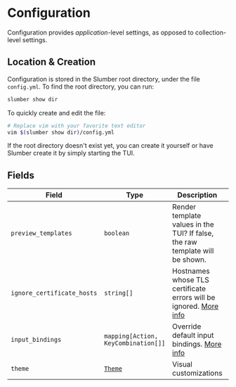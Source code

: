 # Configuration

Configuration provides _application_-level settings, as opposed to collection-level settings.

## Location & Creation

Configuration is stored in the Slumber root directory, under the file `config.yml`. To find the root directory, you can run:

```sh
slumber show dir
```

To quickly create and edit the file:

```sh
# Replace vim with your favorite text editor
vim $(slumber show dir)/config.yml
```

If the root directory doesn't exist yet, you can create it yourself or have Slumber create it by simply starting the TUI.

## Fields

| Field                      | Type                                | Description                                                                                       | Default |
| -------------------------- | ----------------------------------- | ------------------------------------------------------------------------------------------------- | ------- |
| `preview_templates`        | `boolean`                           | Render template values in the TUI? If false, the raw template will be shown.                      | `true`  |
| `ignore_certificate_hosts` | `string[]`                          | Hostnames whose TLS certificate errors will be ignored. [More info](../../troubleshooting/tls.md) | `[]`    |
| `input_bindings`           | `mapping[Action, KeyCombination[]]` | Override default input bindings. [More info](./input_bindings.md)                                 | `{}`    |
| `theme`                    | [`Theme`](./theme.md)               | Visual customizations                                                                             | `{}`    |
